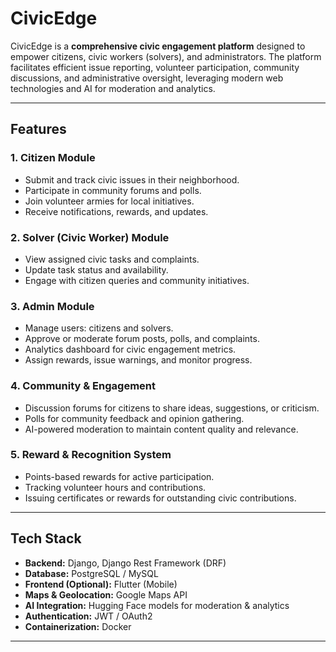 # CivicEdge

CivicEdge is a **comprehensive civic engagement platform** designed to empower citizens, civic workers (solvers), and administrators. The platform facilitates efficient issue reporting, volunteer participation, community discussions, and administrative oversight, leveraging modern web technologies and AI for moderation and analytics.

---

## Features

### 1. **Citizen Module**
- Submit and track civic issues in their neighborhood.
- Participate in community forums and polls.
- Join volunteer armies for local initiatives.
- Receive notifications, rewards, and updates.

### 2. **Solver (Civic Worker) Module**
- View assigned civic tasks and complaints.
- Update task status and availability.
- Engage with citizen queries and community initiatives.

### 3. **Admin Module**
- Manage users: citizens and solvers.
- Approve or moderate forum posts, polls, and complaints.
- Analytics dashboard for civic engagement metrics.
- Assign rewards, issue warnings, and monitor progress.

### 4. **Community & Engagement**
- Discussion forums for citizens to share ideas, suggestions, or criticism.
- Polls for community feedback and opinion gathering.
- AI-powered moderation to maintain content quality and relevance.

### 5. **Reward & Recognition System**
- Points-based rewards for active participation.
- Tracking volunteer hours and contributions.
- Issuing certificates or rewards for outstanding civic contributions.

---

## Tech Stack

- **Backend:** Django, Django Rest Framework (DRF)  
- **Database:** PostgreSQL / MySQL  
- **Frontend (Optional):** Flutter (Mobile)  
- **Maps & Geolocation:** Google Maps API  
- **AI Integration:** Hugging Face models for moderation & analytics  
- **Authentication:** JWT / OAuth2  
- **Containerization:** Docker  

---


